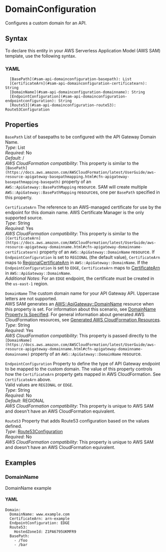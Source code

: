 # DomainConfiguration<a name="sam-property-api-domainconfiguration"></a>

Configures a custom domain for an API\.

## Syntax<a name="sam-property-api-domainconfiguration-syntax"></a>

To declare this entity in your AWS Serverless Application Model \(AWS SAM\) template, use the following syntax\.

### YAML<a name="sam-property-api-domainconfiguration-syntax.yaml"></a>

```
  [BasePath](#sam-api-domainconfiguration-basepath): List
  [CertificateArn](#sam-api-domainconfiguration-certificatearn): String
  [DomainName](#sam-api-domainconfiguration-domainname): String
  [EndpointConfiguration](#sam-api-domainconfiguration-endpointconfiguration): String
  [Route53](#sam-api-domainconfiguration-route53): Route53Configuration
```

## Properties<a name="sam-property-api-domainconfiguration-properties"></a>

 `BasePath`   <a name="sam-api-domainconfiguration-basepath"></a>
List of basepaths to be configured with the API Gateway Domain Name\.  
*Type*: List  
*Required*: No  
*Default*: /  
*AWS CloudFormation compatibility*: This property is similar to the `[BasePath](https://docs.aws.amazon.com/AWSCloudFormation/latest/UserGuide/aws-resource-apigateway-basepathmapping.html#cfn-apigateway-basepathmapping-basepath)` property of an `AWS::ApiGateway::BasePathMapping` resource\. SAM will create multiple `AWS::ApiGateway::BasePathMapping` resources, one per `BasePath` specified in this property\.

 `CertificateArn`   <a name="sam-api-domainconfiguration-certificatearn"></a>
The reference to an AWS\-managed certificate for use by the endpoint for this domain name\. AWS Certificate Manager is the only supported source\.  
*Type*: String  
*Required*: Yes  
*AWS CloudFormation compatibility*: This property is similar to the `[CertificateArn](https://docs.aws.amazon.com/AWSCloudFormation/latest/UserGuide/aws-resource-apigateway-domainname.html#cfn-apigateway-domainname-certificatearn)` property of an `AWS::ApiGateway::DomainName` resource\. If `EndpointConfiguration` is set to `REGIONAL` \(the default value\), `CertificateArn` maps to [RegionalCertificateArn](https://docs.aws.amazon.com/AWSCloudFormation/latest/UserGuide/aws-resource-apigateway-domainname.html#cfn-apigateway-domainname-regionalcertificatearn) in `AWS::ApiGateway::DomainName`\. If the `EndpointConfiguration` is set to `EDGE`, `CertificateArn` maps to [CertificateArn](https://docs.aws.amazon.com/AWSCloudFormation/latest/UserGuide/aws-resource-apigateway-domainname.html#cfn-apigateway-domainname-certificatearn) in `AWS::ApiGateway::DomainName`\.  
*Additional Notes*: For an `EDGE` endpoint, the certificate must be created in the `us-east-1` region\.

 `DomainName`   <a name="sam-api-domainconfiguration-domainname"></a>
The custom domain name for your API Gateway API\. Uppercase letters are not supported\.  
AWS SAM generates an [AWS::ApiGateway::DomainName](https://docs.aws.amazon.com/AWSCloudFormation/latest/UserGuide/aws-resource-apigateway-domainname.html) resource when this property is set\. For information about this scenario, see [DomainName Property Is Specified](sam-specification-generated-resources-api.md#sam-specification-generated-resources-api-domain-name)\. For general information about generated AWS CloudFormation resources, see [Generated AWS CloudFormation Resources](sam-specification-generated-resources.md)\.  
*Type*: String  
*Required*: Yes  
*AWS CloudFormation compatibility*: This property is passed directly to the `[DomainName](https://docs.aws.amazon.com/AWSCloudFormation/latest/UserGuide/aws-resource-apigateway-domainname.html#cfn-apigateway-domainname-domainname)` property of an `AWS::ApiGateway::DomainName` resource\.

 `EndpointConfiguration`   <a name="sam-api-domainconfiguration-endpointconfiguration"></a>
Property to define the type of API Gateway endpoint to be mapped to the custom domain\. The value of this property controls how the `CertificateArn` property gets mapped in AWS CloudFormation\. See `CertificateArn` above\.  
Valid values are `REGIONAL` or `EDGE`\.  
*Type*: String  
*Required*: No  
*Default*: REGIONAL  
*AWS CloudFormation compatibility*: This property is unique to AWS SAM and doesn't have an AWS CloudFormation equivalent\.

 `Route53`   <a name="sam-api-domainconfiguration-route53"></a>
Property that adds Route53 configuration based on the values defined\.  
*Type*: [Route53Configuration](sam-property-api-route53configuration.md)  
*Required*: No  
*AWS CloudFormation compatibility*: This property is unique to AWS SAM and doesn't have an AWS CloudFormation equivalent\.

## Examples<a name="sam-property-api-domainconfiguration--examples"></a>

### DomainName<a name="sam-property-api-domainconfiguration--examples--domainname"></a>

DomainName example

#### YAML<a name="sam-property-api-domainconfiguration--examples--domainname--yaml"></a>

```
Domain:
  DomainName: www.example.com
  CertificateArn: arn-example
  EndpointConfiguration: EDGE
  Route53:
    HostedZoneId: Z1PA6795UKMFR9
  BasePath:
    - /foo
    - /bar
```